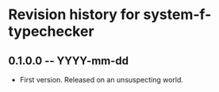 # Revision history for system-f-typechecker

## 0.1.0.0 -- YYYY-mm-dd

* First version. Released on an unsuspecting world.
